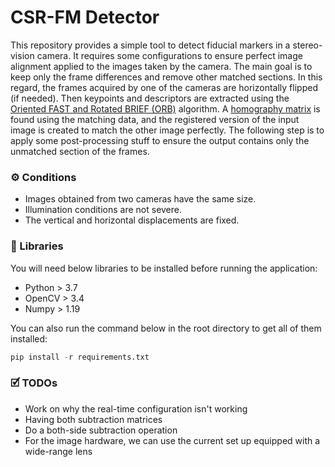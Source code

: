 # CSR-FM Detector

This repository provides a simple tool to detect fiducial markers in a stereo-vision camera. It requires some configurations to ensure perfect image alignment applied to the images taken by the camera. The main goal is to keep only the frame differences and remove other matched sections. In this regard, the frames acquired by one of the cameras are horizontally flipped (if needed). Then keypoints and descriptors are extracted using the [Oriented FAST and Rotated BRIEF (ORB)](https://docs.opencv.org/4.x/d1/d89/tutorial_py_orb.html "Oriented FAST and Rotated BRIEF (ORB)") algorithm. A [homography matrix](https://docs.opencv.org/4.x/d1/de0/tutorial_py_feature_homography.html "homography matrix") is found using the matching data, and the registered version of the input image is created to match the other image perfectly. The following step is to apply some post-processing stuff to ensure the output contains only the unmatched section of the frames.

### ⚙️ Conditions

- Images obtained from two cameras have the same size.
- Illumination conditions are not severe.
- The vertical and horizontal displacements are fixed.

### 🚀 Libraries

You will need below libraries to be installed before running the application:

- Python > 3.7
- OpenCV > 3.4
- Numpy > 1.19

You can also run the command below in the root directory to get all of them installed:

```python
pip install -r requirements.txt
```

### 🗹 TODOs

- Work on why the real-time configuration isn't working
- Having both subtraction matrices
- Do a both-side subtraction operation
- For the image hardware, we can use the current set up equipped with a wide-range lens